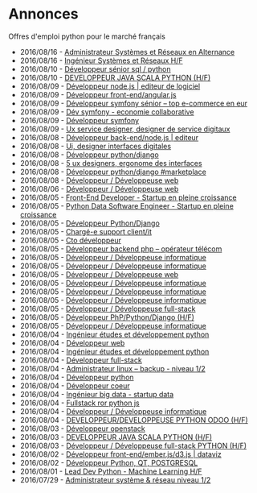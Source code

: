 # Annonces

Offres d'emploi python pour le marché français

* 2016/08/16 - [Administrateur Systèmes et Réseaux en Alternance](http://www.pyjobs.fr/jobs/details/33/administrateur-systemes-et-reseaux-en-alternance "Administrateur Systèmes et Réseaux en Alternance")
* 2016/08/16 - [Ingénieur Systèmes et Réseaux H/F](http://www.pyjobs.fr/jobs/details/96/ingenieur-systemes-et-reseaux-h-f "Ingénieur Systèmes et Réseaux H/F")
* 2016/08/10 - [Développeur sénior sql / python](http://www.pyjobs.fr/jobs/details/49/developpeur-senior-sql-python "Développeur sénior sql / python")
* 2016/08/10 - [DEVELOPPEUR JAVA SCALA PYTHON (H/F)](http://www.pyjobs.fr/jobs/details/64/developpeur-java-scala-python-h-f "DEVELOPPEUR JAVA SCALA PYTHON (H/F)")
* 2016/08/09 - [Développeur node.js | editeur de logiciel](http://www.pyjobs.fr/jobs/details/45/developpeur-node-js-editeur-de-logiciel "Développeur node.js | editeur de logiciel")
* 2016/08/09 - [Développeur front-end/angular.js](http://www.pyjobs.fr/jobs/details/42/developpeur-front-end-angular-js "Développeur front-end/angular.js")
* 2016/08/09 - [Développeur symfony sénior – top e-commerce en eur](http://www.pyjobs.fr/jobs/details/39/developpeur-symfony-senior-top-e-commerce-en-eur "Développeur symfony sénior – top e-commerce en eur")
* 2016/08/09 - [Dév symfony - economie collaborative](http://www.pyjobs.fr/jobs/details/184/dev-symfony-economie-collaborative "Dév symfony - economie collaborative")
* 2016/08/09 - [Développeur symfony](http://www.pyjobs.fr/jobs/details/61/developpeur-symfony "Développeur symfony")
* 2016/08/09 - [Ux service designer, designer de service digitaux](http://www.pyjobs.fr/jobs/details/56/ux-service-designer-designer-de-service-digitaux "Ux service designer, designer de service digitaux")
* 2016/08/08 - [Développeur back-end/node.js | editeur](http://www.pyjobs.fr/job/4/developpeur-back-end-node-js-editeur "Développeur back-end/node.js | editeur")
* 2016/08/08 - [Ui, designer interfaces digitales](http://www.pyjobs.fr/job/13/ui-designer-interfaces-digitales "Ui, designer interfaces digitales")
* 2016/08/08 - [Développeur python/django](http://www.pyjobs.fr/job/7/developpeur-python-django "Développeur python/django")
* 2016/08/08 - [5 ux designers, ergonome des interfaces](http://www.pyjobs.fr/job/19/5-ux-designers-ergonome-des-interfaces "5 ux designers, ergonome des interfaces")
* 2016/08/08 - [Développeur python/django #marketplace](http://www.pyjobs.fr/job/17/developpeur-python-django-marketplace "Développeur python/django #marketplace")
* 2016/08/08 - [Développeur / Développeuse web](http://www.pyjobs.fr/job/91/developpeur-developpeuse-web "Développeur / Développeuse web")
* 2016/08/06 - [Développeur / Développeuse web](http://www.pyjobs.fr/job/88/developpeur-developpeuse-web "Développeur / Développeuse web")
* 2016/08/05 - [Front-End Developer - Startup en pleine croissance](http://www.pyjobs.fr/job/6/front-end-developer-startup-en-pleine-croissance "Front-End Developer - Startup en pleine croissance")
* 2016/08/05 - [Python Data Software Engineer - Startup en pleine croissance](http://www.pyjobs.fr/job/14/python-data-software-engineer-startup-en-pleine-croissance "Python Data Software Engineer - Startup en pleine croissance")
* 2016/08/05 - [Développeur Python/Django](http://www.pyjobs.fr/job/11/developpeur-python-django "Développeur Python/Django")
* 2016/08/05 - [Chargé-e support client/it](http://www.pyjobs.fr/job/25/charge-e-support-client-it "Chargé-e support client/it")
* 2016/08/05 - [Cto développeur](http://www.pyjobs.fr/job/22/cto-developpeur "Cto développeur")
* 2016/08/05 - [Développeur backend php – opérateur télécom](http://www.pyjobs.fr/job/33/developpeur-backend-php-operateur-telecom "Développeur backend php – opérateur télécom")
* 2016/08/05 - [Développeur / Développeuse informatique](http://www.pyjobs.fr/job/100/developpeur-developpeuse-informatique "Développeur / Développeuse informatique")
* 2016/08/05 - [Développeur / Développeuse informatique](http://www.pyjobs.fr/job/113/developpeur-developpeuse-informatique "Développeur / Développeuse informatique")
* 2016/08/05 - [Développeur / Développeuse web](http://www.pyjobs.fr/job/102/developpeur-developpeuse-web "Développeur / Développeuse web")
* 2016/08/05 - [Développeur / Développeuse informatique](http://www.pyjobs.fr/job/119/developpeur-developpeuse-informatique "Développeur / Développeuse informatique")
* 2016/08/05 - [Développeur / Développeuse informatique](http://www.pyjobs.fr/job/85/developpeur-developpeuse-informatique "Développeur / Développeuse informatique")
* 2016/08/05 - [Développeur / Développeuse informatique](http://www.pyjobs.fr/job/116/developpeur-developpeuse-informatique "Développeur / Développeuse informatique")
* 2016/08/05 - [Développeur / Développeuse full-stack](http://www.pyjobs.fr/job/97/developpeur-developpeuse-full-stack "Développeur / Développeuse full-stack")
* 2016/08/05 - [Développeur PhP/Python/Django (H/F)](http://www.pyjobs.fr/job/76/developpeur-php-python-django-h-f "Développeur PhP/Python/Django (H/F)")
* 2016/08/05 - [Développeur / Développeuse informatique](http://www.pyjobs.fr/job/94/developpeur-developpeuse-informatique "Développeur / Développeuse informatique")
* 2016/08/04 - [Ingénieur études et développement python](http://www.pyjobs.fr/job/29/ingenieur-etudes-et-developpement-python "Ingénieur études et développement python")
* 2016/08/04 - [Développeur web](http://www.pyjobs.fr/job/39/developpeur-web "Développeur web")
* 2016/08/04 - [Ingénieur études et développement python](http://www.pyjobs.fr/job/44/ingenieur-etudes-et-developpement-python "Ingénieur études et développement python")
* 2016/08/04 - [Développeur full-stack](http://www.pyjobs.fr/job/42/developpeur-full-stack "Développeur full-stack")
* 2016/08/04 - [Administrateur linux – backup - niveau 1/2](http://www.pyjobs.fr/job/49/administrateur-linux-backup-niveau-1-2 "Administrateur linux – backup - niveau 1/2")
* 2016/08/04 - [Développeur python](http://www.pyjobs.fr/job/46/developpeur-python "Développeur python")
* 2016/08/04 - [Développeur coeur](http://www.pyjobs.fr/job/52/developpeur-coeur "Développeur coeur")
* 2016/08/04 - [Ingénieur big data - startup data](http://www.pyjobs.fr/job/174/ingenieur-big-data-startup-data "Ingénieur big data - startup data")
* 2016/08/04 - [Fullstack ror python js](http://www.pyjobs.fr/job/55/fullstack-ror-python-js "Fullstack ror python js")
* 2016/08/04 - [Développeur / Développeuse informatique](http://www.pyjobs.fr/job/111/developpeur-developpeuse-informatique "Développeur / Développeuse informatique")
* 2016/08/04 - [DEVELOPPEUR/DEVELOPPEUSE PYTHON ODOO (H/F)](http://www.pyjobs.fr/job/35/developpeur-developpeuse-python-odoo-h-f "DEVELOPPEUR/DEVELOPPEUSE PYTHON ODOO (H/F)")
* 2016/08/03 - [Développeur openstack](http://www.pyjobs.fr/job/173/developpeur-openstack "Développeur openstack")
* 2016/08/03 - [DEVELOPPEUR JAVA SCALA PYTHON (H/F)](http://www.pyjobs.fr/job/62/developpeur-java-scala-python-h-f "DEVELOPPEUR JAVA SCALA PYTHON (H/F)")
* 2016/08/03 - [Développeur / Développeuse full-stack PYTHON (H/F)](http://www.pyjobs.fr/job/66/developpeur-developpeuse-full-stack-python-h-f "Développeur / Développeuse full-stack PYTHON (H/F)")
* 2016/08/02 - [Développeur front-end/ember.js/d3.js | dataviz](http://www.pyjobs.fr/job/171/developpeur-front-end-ember-js-d3-js-dataviz "Développeur front-end/ember.js/d3.js | dataviz")
* 2016/08/02 - [Développeur Python, QT, POSTGRESQL](http://www.pyjobs.fr/job/73/developpeur-python-qt-postgresql "Développeur Python, QT, POSTGRESQL")
* 2016/08/01 - [Lead Dev Python - Machine Learning H/F](http://www.pyjobs.fr/job/23/lead-dev-python-machine-learning-h-f "Lead Dev Python - Machine Learning H/F")
* 2016/07/29 - [Administrateur système & réseau niveau 1/2](http://www.pyjobs.fr/job/169/administrateur-systeme-reseau-niveau-1-2 "Administrateur système & réseau niveau 1/2")

